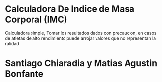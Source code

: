 # Calculadora De Indice de Masa Corporal (IMC)
Calculadora simple, Tomar los resultados dados con precaucion, en casos de atletas de alto rendimiento puede arrojar valores que no representan la ralidad
# Santiago Chiaradia y Matias Agustin Bonfante
